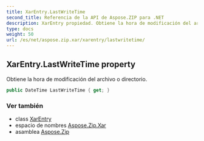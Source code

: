 ```yaml
---
title: XarEntry.LastWriteTime
second_title: Referencia de la API de Aspose.ZIP para .NET
description: XarEntry propiedad. Obtiene la hora de modificación del archivo o directorio.
type: docs
weight: 50
url: /es/net/aspose.zip.xar/xarentry/lastwritetime/
---
```

## XarEntry.LastWriteTime property

Obtiene la hora de modificación del archivo o directorio.

```csharp
public DateTime LastWriteTime { get; }
```

### Ver también

* class [XarEntry](../)
* espacio de nombres [Aspose.Zip.Xar](../../xarentry/)
* asamblea [Aspose.Zip](../../../)


